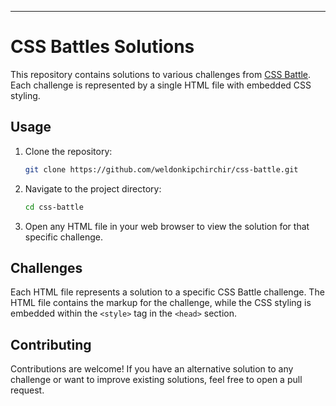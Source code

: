 
---

# CSS Battles Solutions

This repository contains solutions to various challenges from [CSS Battle](https://cssbattle.dev/). Each challenge is represented by a single HTML file with embedded CSS styling.

## Usage

1. Clone the repository:

    ```bash
    git clone https://github.com/weldonkipchirchir/css-battle.git
    ```

2. Navigate to the project directory:

    ```bash
    cd css-battle
    ```

3. Open any HTML file in your web browser to view the solution for that specific challenge.

## Challenges

Each HTML file represents a solution to a specific CSS Battle challenge. The HTML file contains the markup for the challenge, while the CSS styling is embedded within the `<style>` tag in the `<head>` section.

## Contributing

Contributions are welcome! If you have an alternative solution to any challenge or want to improve existing solutions, feel free to open a pull request.

